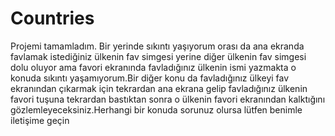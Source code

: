 # Countries
Projemi tamamladım. Bir yerinde sıkıntı yaşıyorum orası da ana ekranda favlamak istediğiniz ülkenin fav simgesi yerine diğer ülkenin fav simgesi dolu oluyor ama favori ekranında favladığınız ülkenin ismi yazmakta o konuda sıkıntı yaşamıyorum.Bir diğer konu da favladığınız ülkeyi fav ekranından çıkarmak için tekrardan ana ekrana gelip favladığınız ülkenin favori tuşuna tekrardan bastıktan sonra o ülkenin favori ekranından kalktığını gözlemleyeceksiniz.Herhangi bir konuda sorunuz olursa lütfen benimle iletişime geçin 

